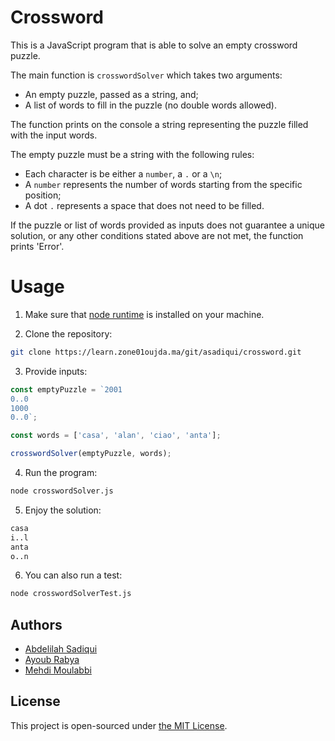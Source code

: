 # Crossword

This is a JavaScript program that is able to solve an empty crossword puzzle.

The main function is `crosswordSolver` which takes two arguments:

- An empty puzzle, passed as a string, and;
- A list of words to fill in the puzzle (no double words allowed).

The function prints on the console a string representing the puzzle filled with the input words.

The empty puzzle must be a string with the following rules:

- Each character is be either a `number`, a `.` or a `\n`;
- A `number` represents the number of words starting from the specific position;
- A dot `.` represents a space that does not need to be filled.

If the puzzle or list of words provided as inputs does not guarantee a unique solution, or any other conditions stated above are not met, the function prints 'Error'.

# Usage

1. Make sure that [node runtime](https://nodejs.org/en/download/package-manager) is installed on your machine.

2. Clone the repository:

```bash
git clone https://learn.zone01oujda.ma/git/asadiqui/crossword.git
```

3. Provide inputs:

```js
const emptyPuzzle = `2001
0..0
1000
0..0`;

const words = ['casa', 'alan', 'ciao', 'anta'];

crosswordSolver(emptyPuzzle, words);
```

4. Run the program:

```bash
node crosswordSolver.js
```

5. Enjoy the solution:

```bash
casa
i..l
anta
o..n
```

6. You can also run a test:

```bash
node crosswordSolverTest.js
```

## Authors

- [Abdelilah Sadiqui](https://learn.zone01oujda.ma/git/asadiqui)
- [Ayoub Rabya](https://learn.zone01oujda.ma/git/arabya)
- [Mehdi Moulabbi](https://learn.zone01oujda.ma/git/mmoulabbi)

## License

This project is open-sourced under [the MIT License](https://opensource.org/license/mit).
